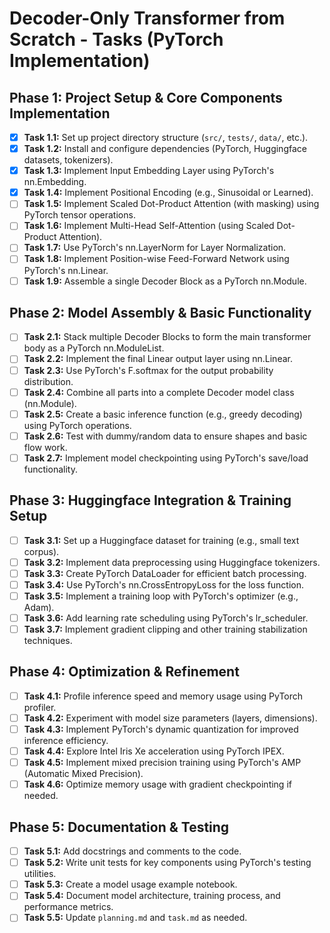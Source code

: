 # Decoder-Only Transformer from Scratch - Tasks (PyTorch Implementation)

## Phase 1: Project Setup & Core Components Implementation

- [X] **Task 1.1:** Set up project directory structure (`src/`, `tests/`, `data/`, etc.).
- [X] **Task 1.2:** Install and configure dependencies (PyTorch, Huggingface datasets, tokenizers).
- [X] **Task 1.3:** Implement Input Embedding Layer using PyTorch's nn.Embedding.
- [X] **Task 1.4:** Implement Positional Encoding (e.g., Sinusoidal or Learned).
- [ ] **Task 1.5:** Implement Scaled Dot-Product Attention (with masking) using PyTorch tensor operations.
- [ ] **Task 1.6:** Implement Multi-Head Self-Attention (using Scaled Dot-Product Attention).
- [ ] **Task 1.7:** Use PyTorch's nn.LayerNorm for Layer Normalization.
- [ ] **Task 1.8:** Implement Position-wise Feed-Forward Network using PyTorch's nn.Linear.
- [ ] **Task 1.9:** Assemble a single Decoder Block as a PyTorch nn.Module.

## Phase 2: Model Assembly & Basic Functionality

- [ ] **Task 2.1:** Stack multiple Decoder Blocks to form the main transformer body as a PyTorch nn.ModuleList.
- [ ] **Task 2.2:** Implement the final Linear output layer using nn.Linear.
- [ ] **Task 2.3:** Use PyTorch's F.softmax for the output probability distribution.
- [ ] **Task 2.4:** Combine all parts into a complete Decoder model class (nn.Module).
- [ ] **Task 2.5:** Create a basic inference function (e.g., greedy decoding) using PyTorch operations.
- [ ] **Task 2.6:** Test with dummy/random data to ensure shapes and basic flow work.
- [ ] **Task 2.7:** Implement model checkpointing using PyTorch's save/load functionality.

## Phase 3: Huggingface Integration & Training Setup

- [ ] **Task 3.1:** Set up a Huggingface dataset for training (e.g., small text corpus).
- [ ] **Task 3.2:** Implement data preprocessing using Huggingface tokenizers.
- [ ] **Task 3.3:** Create PyTorch DataLoader for efficient batch processing.
- [ ] **Task 3.4:** Use PyTorch's nn.CrossEntropyLoss for the loss function.
- [ ] **Task 3.5:** Implement a training loop with PyTorch's optimizer (e.g., Adam).
- [ ] **Task 3.6:** Add learning rate scheduling using PyTorch's lr_scheduler.
- [ ] **Task 3.7:** Implement gradient clipping and other training stabilization techniques.

## Phase 4: Optimization & Refinement

- [ ] **Task 4.1:** Profile inference speed and memory usage using PyTorch profiler.
- [ ] **Task 4.2:** Experiment with model size parameters (layers, dimensions).
- [ ] **Task 4.3:** Implement PyTorch's dynamic quantization for improved inference efficiency.
- [ ] **Task 4.4:** Explore Intel Iris Xe acceleration using PyTorch IPEX.
- [ ] **Task 4.5:** Implement mixed precision training using PyTorch's AMP (Automatic Mixed Precision).
- [ ] **Task 4.6:** Optimize memory usage with gradient checkpointing if needed.

## Phase 5: Documentation & Testing

- [ ] **Task 5.1:** Add docstrings and comments to the code.
- [ ] **Task 5.2:** Write unit tests for key components using PyTorch's testing utilities.
- [ ] **Task 5.3:** Create a model usage example notebook.
- [ ] **Task 5.4:** Document model architecture, training process, and performance metrics.
- [ ] **Task 5.5:** Update `planning.md` and `task.md` as needed.

